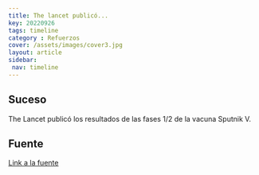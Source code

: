 ```yaml
---
title: The lancet publicó...
key: 20220926
tags: timeline
category : Refuerzos
cover: /assets/images/cover3.jpg
layout: article
sidebar:
 nav: timeline
---
```


## Suceso

The Lancet publicó los resultados de las fases 1/2 de la vacuna Sputnik V.

## Fuente
[Link a la fuente](https://www.thelancet.com/journals/lancet/article/PIIS0140-6736(20)31866-3/fulltext#.X1ImnZR0nCI)